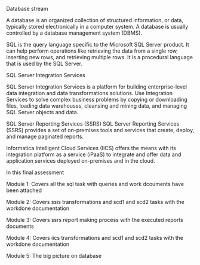 Database stream

A database is an organized collection of structured information, or data, typically stored electronically in a computer system. A database is usually controlled by a database management system (DBMS).
 
 SQL is the query language specific to the Microsoft SQL Server product. It can help perform operations like retrieving the data from a single row, inserting new rows, and retrieving multiple rows. It is a procedural language that is used by the SQL Server.
 
SQL Server Integration Services

SQL Server Integration Services is a platform for building enterprise-level data integration and data transformations solutions. Use Integration Services to solve complex business problems by copying or downloading files, loading data warehouses, cleansing and mining data, and managing SQL Server objects and data.

SQL Server Reporting Services (SSRS)
SQL Server Reporting Services (SSRS) provides a set of on-premises tools and services that create, deploy, and manage paginated reports. 

Informatica Intelligent Cloud Services (IICS) offers the means with its integration platform as a service (iPaaS) to integrate and offer data and application services deployed on-premises and in the cloud.


In this final assessment 

Module 1: Covers all the sql task with queries and work dcouments have been attached

Module 2: Covers ssis transformations and scd1 and scd2 tasks with the workdone documentation

Module 3: Covers ssrs report making process with the executed reports documents

Module 4: Covers iics transformations and scd1 and scd2 tasks with the workdone documentation

Module 5: The big picture on database
